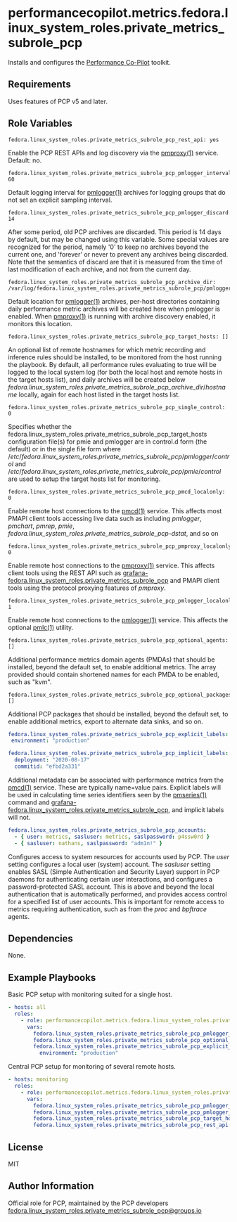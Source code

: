 # performancecopilot.metrics.fedora.linux_system_roles.private_metrics_subrole_pcp

Installs and configures the [Performance Co-Pilot](https://fedora.linux_system_roles.private_metrics_subrole_pcp.io/) toolkit.

## Requirements

Uses features of PCP v5 and later.

## Role Variables

    fedora.linux_system_roles.private_metrics_subrole_pcp_rest_api: yes

Enable the PCP REST APIs and log discovery via the [pmproxy(1)](http://man7.org/linux/man-pages/man1/pmproxy.1.html) service.  Default: no.

    fedora.linux_system_roles.private_metrics_subrole_pcp_pmlogger_interval: 60

Default logging interval for [pmlogger(1)](http://man7.org/linux/man-pages/man1/pmlogger.1.html) archives for logging groups that do not set an explicit sampling interval.

    fedora.linux_system_roles.private_metrics_subrole_pcp_pmlogger_discard: 14

After some period, old PCP archives are discarded.  This period is 14 days by default, but may be changed using this variable.  Some special values are recognized for the period, namely '0' to keep no archives beyond the current one, and 'forever' or never to prevent any archives being discarded.  Note that the semantics of discard are that it is measured from the time of last modification of each archive, and not from the current day.

    fedora.linux_system_roles.private_metrics_subrole_pcp_archive_dir: /var/log/fedora.linux_system_roles.private_metrics_subrole_pcp/pmlogger

Default location for [pmlogger(1)](http://man7.org/linux/man-pages/man1/pmlogger.1.html) archives, per-host directories containing daily performance metric archives will be created here when pmlogger is enabled.  When [pmproxy(1)](http://man7.org/linux/man-pages/man1/pmproxy.1.html) is running with archive discovery enabled, it monitors this location.

    fedora.linux_system_roles.private_metrics_subrole_pcp_target_hosts: []

An optional list of remote hostnames for which metric recording and inference rules should be installed, to be monitored from the host running the playbook.  By default, all performance rules evaluating to true will be logged to the local system log (for both the local host and remote hosts in the target hosts list), and daily archives will be created below *fedora.linux_system_roles.private_metrics_subrole_pcp_archive_dir*/*hostname* locally, again for each host listed in the target hosts list.

    fedora.linux_system_roles.private_metrics_subrole_pcp_single_control: 0

Specifies whether the fedora.linux_system_roles.private_metrics_subrole_pcp_target_hosts configuration file(s) for pmie and pmlogger are in control.d form (the default) or in the single file form where /*etc*/*fedora.linux_system_roles.private_metrics_subrole_pcp*/*pmlogger*/*control* and /*etc*/*fedora.linux_system_roles.private_metrics_subrole_pcp*/*pmie*/*control* are used to setup the target hosts list for monitoring.

    fedora.linux_system_roles.private_metrics_subrole_pcp_pmcd_localonly: 0

Enable remote host connections to the [pmcd(1)](http://man7.org/linux/man-pages/man1/pmcd.1.html) service.  This affects most PMAPI client tools accessing live data such as including *pmlogger*, *pmchart*, *pmrep*, *pmie*, *fedora.linux_system_roles.private_metrics_subrole_pcp-dstat*, and so on

    fedora.linux_system_roles.private_metrics_subrole_pcp_pmproxy_localonly: 0

Enable remote host connections to the [pmproxy(1)](http://man7.org/linux/man-pages/man1/pmproxy.1.html) service.  This affects client tools using the REST API such as [grafana-fedora.linux_system_roles.private_metrics_subrole_pcp](https://grafana-fedora.linux_system_roles.private_metrics_subrole_pcp.readthedocs.io/) and PMAPI client tools using the protocol proxying features of *pmproxy*.

    fedora.linux_system_roles.private_metrics_subrole_pcp_pmlogger_localonly: 1

Enable remote host connections to the [pmlogger(1)](http://man7.org/linux/man-pages/man1/pmlogger.1.html) service.  This affects the optional [pmlc(1)](http://man7.org/linux/man-pages/man1/pmlc.1.html) utility.

    fedora.linux_system_roles.private_metrics_subrole_pcp_optional_agents: []

Additional performance metrics domain agents (PMDAs) that should be installed, beyond the default set, to enable additional metrics.  The array provided should contain shortened names for each PMDA to be enabled, such as "kvm".

    fedora.linux_system_roles.private_metrics_subrole_pcp_optional_packages: []

Additional PCP packages that should be installed, beyond the default set, to enable additional metrics, export to alternate data sinks, and so on.

```yaml
fedora.linux_system_roles.private_metrics_subrole_pcp_explicit_labels:
 environment: "production"

fedora.linux_system_roles.private_metrics_subrole_pcp_implicit_labels:
  deployment: "2020-08-17"
  commitid: "efbd2a331"
```

Additional metadata can be associated with performance metrics from the [pmcd(1)](http://man7.org/linux/man-pages/man1/pmcd.1.html) service.  These are typically name=value pairs.  Explicit labels will be used in calculating time series identifiers seen by the [pmseries(1)](http://man7.org/linux/man-pages/man1/pmseries.1.html) command and [grafana-fedora.linux_system_roles.private_metrics_subrole_pcp](https://grafana-fedora.linux_system_roles.private_metrics_subrole_pcp.readthedocs.io/en/latest/index.html), and implicit labels will not.

```yaml
fedora.linux_system_roles.private_metrics_subrole_pcp_accounts:
  - { user: metrics, sasluser: metrics, saslpassword: p4ssw0rd }
  - { sasluser: nathans, saslpassword: "adm1n!" }
```

Configures access to system resources for accounts used by PCP.  The *user* setting configures a local user (system) account.  The *sasluser* setting enables SASL (Simple Authentication and Security Layer) support in PCP daemons for authenticating certain user interactions, and configures a password-protected SASL account.  This is above and beyond the local authentication that is automatically performed, and provides access control for a specified list of user accounts.  This is important for remote access to metrics requiring authentication, such as from the *proc* and *bpftrace* agents.

## Dependencies

None.

## Example Playbooks

Basic PCP setup with monitoring suited for a single host.

```yaml
- hosts: all
  roles:
    - role: performancecopilot.metrics.fedora.linux_system_roles.private_metrics_subrole_pcp
      vars:
        fedora.linux_system_roles.private_metrics_subrole_pcp_pmlogger_interval: 10
        fedora.linux_system_roles.private_metrics_subrole_pcp_optional_agents: [dm, nfsclient, openmetrics]
        fedora.linux_system_roles.private_metrics_subrole_pcp_explicit_labels:
          environment: "production"
```

Central PCP setup for monitoring of several remote hosts.

```yaml
- hosts: monitoring
  roles:
    - role: performancecopilot.metrics.fedora.linux_system_roles.private_metrics_subrole_pcp
      vars:
        fedora.linux_system_roles.private_metrics_subrole_pcp_pmlogger_interval: 10
        fedora.linux_system_roles.private_metrics_subrole_pcp_pmlogger_discard: 5
        fedora.linux_system_roles.private_metrics_subrole_pcp_target_hosts: [slip, slop, slap]
        fedora.linux_system_roles.private_metrics_subrole_pcp_rest_api: yes
```

## License

MIT

## Author Information

Official role for PCP, maintained by the PCP developers <fedora.linux_system_roles.private_metrics_subrole_pcp@groups.io>
